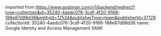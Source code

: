imported from https://www.postman.com/v1/backend/redirect?type=collection&id=35240-4aedc076-3cdf-4f20-9168-188e87d98d36&entityId=12534&publisherType=team&publisherId=37129
collectionId: 35240-4aedc076-3cdf-4f20-9168-188e87d98d36
name: Google Identity and Access Management
                                    (IAM)